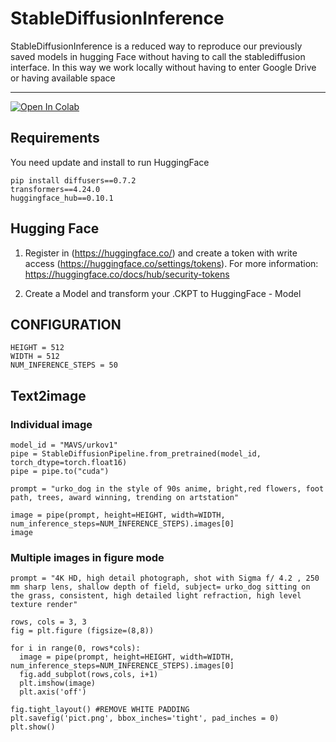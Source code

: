 # StableDiffusionInference
StableDiffusionInference is a reduced way to reproduce our previously saved models in hugging Face without having to call the stablediffusion interface. In this way we work locally without having to enter Google Drive or having available space

-----

[![Open In Colab](https://colab.research.google.com/assets/colab-badge.svg)](https://colab.research.google.com/drive/1A-ezqHDd37q3ga6Aqqn_mw9xFngAlDz4#scrollTo=1p7rlojPgOFW)

## Requirements
You need update and install to run HuggingFace

```
pip install diffusers==0.7.2
transformers==4.24.0
huggingface_hub==0.10.1
```

## Hugging Face

1. Register in (https://huggingface.co/) and create a token with write access (https://huggingface.co/settings/tokens). For more information: https://huggingface.co/docs/hub/security-tokens

2. Create a Model and transform your .CKPT to HuggingFace - Model

## CONFIGURATION

```
HEIGHT = 512
WIDTH = 512
NUM_INFERENCE_STEPS = 50
```

## Text2image 

### Individual image
```
model_id = "MAVS/urkov1"
pipe = StableDiffusionPipeline.from_pretrained(model_id, torch_dtype=torch.float16)
pipe = pipe.to("cuda")

prompt = "urko_dog in the style of 90s anime, bright,red flowers, foot path, trees, award winning, trending on artstation"

image = pipe(prompt, height=HEIGHT, width=WIDTH, num_inference_steps=NUM_INFERENCE_STEPS).images[0]
image
```

### Multiple images in figure mode
```
prompt = "4K HD, high detail photograph, shot with Sigma f/ 4.2 , 250 mm sharp lens, shallow depth of field, subject= urko_dog sitting on the grass, consistent, high detailed light refraction, high level texture render"

rows, cols = 3, 3
fig = plt.figure (figsize=(8,8))

for i in range(0, rows*cols):
  image = pipe(prompt, height=HEIGHT, width=WIDTH, num_inference_steps=NUM_INFERENCE_STEPS).images[0]
  fig.add_subplot(rows,cols, i+1)
  plt.imshow(image)
  plt.axis('off')  

fig.tight_layout() #REMOVE WHITE PADDING
plt.savefig('pict.png', bbox_inches='tight', pad_inches = 0)
plt.show()
```
